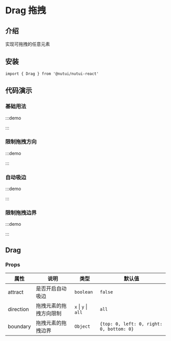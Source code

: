 # Drag 拖拽

## 介绍

实现可拖拽的任意元素

## 安装

```tsx
import { Drag } from '@nutui/nutui-react'
```

## 代码演示

### 基础用法

:::demo

<CodeBlock src='h5/demo1.tsx'></CodeBlock>

:::

### 限制拖拽方向

:::demo

<CodeBlock src='h5/demo2.tsx'></CodeBlock>

:::

### 自动吸边

:::demo

<CodeBlock src='h5/demo3.tsx'></CodeBlock>

:::

### 限制拖拽边界

:::demo

<CodeBlock src='h5/demo4.tsx'></CodeBlock>

:::

## Drag

### Props

| 属性 | 说明 | 类型 | 默认值 |
| --- | --- | --- | --- |
| attract | 是否开启自动吸边 | `boolean` | `false` |
| direction | 拖拽元素的拖拽方向限制 | `x` \| `y` \| `all` | `all` |
| boundary | 拖拽元素的拖拽边界 | `Object` | `{top: 0, left: 0, right: 0, bottom: 0}` |